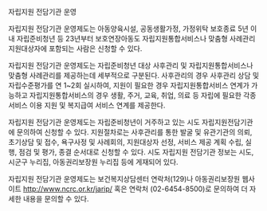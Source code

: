자립지원 전담기관 운영

자립지원 전담기관 운영제도는 아동양육시설, 공동생활가정, 가정위탁 보호종료 5년 이내 자립준비청년 등 23년부터 보호연장아동도 자립지원통합서비스나 맞춤형 사례관리 지원대상자에 포함되는 사람은 신청할 수 있다.

자립지원 전담기관 운영제도는 자립준비청년 대상 사후관리 및 자립지원통합서비스나 맞춤형 사례관리를 제공하는데 세부적으로 구분된다. 사후관리의 경우 사후관리 상담 및 자립수준평가를 연 1~2회 실시하여, 지원이 필요한 경우 자립지원통합서비스 연계가 가능하고 자립지원통합서비스의 경우 생활, 주거, 교육, 취업, 의료 등 자립에 필요한 각종 서비스 이용 지원 및 복지급여 서비스 연계를 제공한다.

자립지원 전담기관 운영제도는 자립준비청년이 거주하고 있는 시도 자립지원전담기관에 문의하여 신청할 수 있다. 지원절차로는 사후관리를 통한 발굴 및 유관기관의 의뢰, 초기상담 및 접수, 욕구사정 및 사례회의, 지원대상자 선정, 서비스 제공 계획 수립, 실행, 점검 및 평가, 종결 순서대로 신청할 수 있다. 시도 자립지원 전담기관 정보는 시도, 시군구 누리집, 아동권리보장원 누리집 등에 게재되어 있다.

자립지원 전담기관 운영제도는 보건복지상담센터 연락처(129)나 아동권리보장원 웹사이트 http://www.ncrc.or.kr/jarip/ 혹은 연락처 (02-6454-8500)로 문의하여 더 자세한 내용을 문의할 수 있다.